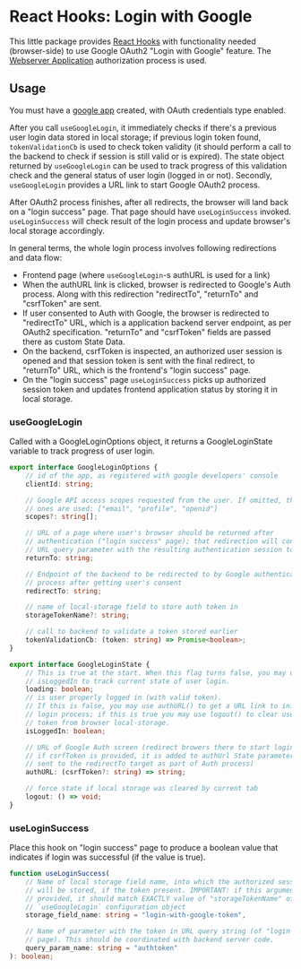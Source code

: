# React Hooks: Login with Google

This little package provides [React Hooks][react-hooks] with functionality
needed (browser-side) to use Google OAuth2 "Login with Google" feature. The
[Webserver Application][g-oath-webserv] authorization process is used.

## Usage

You must have a [google app][g-dev-console] created, with OAuth credentials type
enabled.

After you call `useGoogleLogin`, it immediately checks if there's a
previous user login data stored in local storage; if previous login token found,
`tokenValidationCb` is used to check token validity (it should perform a call to
the backend to check if session is still valid or is expired). The state object
returned by `useGoogleLogin` can be used to track progress of this validation
check and the general status of user login (logged in or not). Secondly,
`useGoogleLogin` provides a URL link to start Google OAuth2 process.

After OAuth2 process finishes, after all redirects, the browser will land back
on a "login success" page. That page should have `useLoginSuccess` invoked.
`useLoginSuccess` will check result of the login process and update browser's
local storage accordingly.

In general terms, the whole login process involves following redirections and
data flow:

-   Frontend page (where `useGoogleLogin`-s authURL is used for a link)
-   When the authURL link is clicked, browser is redirected to Google's Auth
    process. Along with this redirection "redirectTo", "returnTo" and
    "csrfToken" are sent.
-   If user consented to Auth with Google, the browser is redirected to
    "redirectTo" URL, which is a application backend server endpoint, as per
    OAuth2 specification. "returnTo" and "csrfToken" fields are passed there as
    custom State Data.
-   On the backend, csrfToken is inspected, an authorized user session is opened
    and that session token is sent with the final redirect, to "returnTo" URL,
    which is the frontend's "login success" page.
-   On the "login success" page `useLoginSuccess` picks up authorized session
    token and updates frontend application status by storing it in local storage.

### useGoogleLogin

Called with a GoogleLoginOptions object, it returns a GoogleLoginState variable
to track progress of user login.

```typescript
export interface GoogleLoginOptions {
    // id of the app, as registered with google developers' console
    clientId: string;

    // Google API access scopes requested from the user. If omitted, the default
    // ones are used: ["email", "profile", "openid"]
    scopes?: string[];

    // URL of a page where user's browser should be returned after
    // authentication ("login success" page); that redirection will contain a
    // URL query parameter with the resulting authentication session token
    returnTo: string;

    // Endpoint of the backend to be redirected to by Google authentication
    // process after getting user's consent
    redirectTo: string;

    // name of local-storage field to store auth token in
    storageTokenName?: string;

    // call to backend to validate a token stored earlier
    tokenValidationCb: (token: string) => Promise<boolean>;
}
```

```typescript
export interface GoogleLoginState {
    // This is true at the start. When this flag turns false, you may use
    // isLoggedIn to track current state of user login.
    loading: boolean;
    // is user properly logged in (with valid token).
    // If this is false, you may use authURL() to get a URL link to initiate
    // login process; if this is true you may use logout() to clear user login
    // token from browser local-storage.
    isLoggedIn: boolean;

    // URL of Google Auth screen (redirect browers there to start login process)
    // if csrfToken is provided, it is added to authUrl State parameter (will be
    // sent to the redirectTo target as part of Auth process)
    authURL: (csrfToken?: string) => string;

    // force state if local storage was cleared by current tab
    logout: () => void;
}
```

### useLoginSuccess

Place this hook on "login success" page to produce a boolean value that
indicates if login was successful (if the value is true).

```typescript
function useLoginSuccess(
    // Name of local storage field name, into which the authorized session token
    // will be stored, if the token present. IMPORTANT: if this argument is
    // provided, it should match EXACTLY value of "storageTokenName" of
    // `useGoogleLogin` configuration object
    storage_field_name: string = "login-with-google-token",

    // Name of parameter with the token in URL query string (of "login success"
    // page). This should be coordinated with backend server code.
    query_param_name: string = "authtoken"
): boolean;
```

[react-hooks]: https://reactjs.org/docs/hooks-intro.html
[g-oath-webserv]: https://developers.google.com/identity/protocols/OAuth2#webserver
[g-dev-console]: https://console.developers.google.com/
